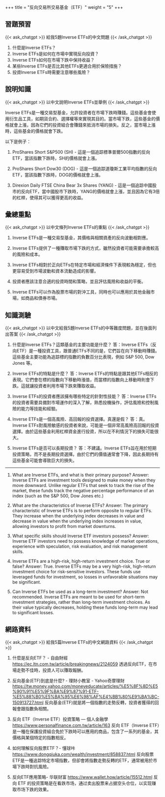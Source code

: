 +++
title = "反向交易所交易基金（ETF）"
weight = "5"
+++
## 習題預習
{{< ask_chatgpt >}}
給我5題Inverse ETFs的中文問題
{{< /ask_chatgpt >}}



1. 什麼是Inverse ETFs？ 
2. Inverse ETFs是如何在市場中實現反向投資？ 
3. Inverse ETFs如何在市場下跌中保持收益？ 
4. 某些Inverse ETFs是否比其他ETFs更適合用於保險措施？ 
5. 投資Inverse ETFs時需要注意哪些風險？   

## 說明知識
{{< ask_chatgpt >}}
以中文說明Inverse ETFs並舉例
{{< /ask_chatgpt >}}



Inverse ETFs是一種交易型基金，允許投資者在市場下跌時賺錢。這些基金會使用衍生品工具，如期貨合約、選擇權等來實現其目的。當市場下跌，這些基金的價格就會上漲，因為它們的投資組合會賺錢來抵消市場的損失。反之，當市場上漲時，這些基金的價格就會下跌。

以下是例子：

1. ProShares Short S&P500 (SH) - 這是一個追踪標準普爾500指數的反向ETF，當該指數下跌時，SH的價格就會上漲。

2. ProShares Short Dow30 (DOG) - 這是一個追踪道瓊斯工業平均指數的反向ETF，當該指數下跌時，DOG的價格就會上漲。

3. Direxion Daily FTSE China Bear 3x Shares (YANG) - 這是一個追踪中國股市的反向ETF，當中國股市下跌時，YANG的價格就會上漲，並且因為它有3倍的杠桿，使得其可以獲得更高的收益。   

## 彙總重點
{{< ask_chatgpt >}}
以中文條列Inverse ETFs的重點
{{< /ask_chatgpt >}}



1. Inverse ETFs是一種交易型基金，其價格與相關資產的反向波動相對應。

2. Inverse ETFs提供了一種賺取市場下跌的方式，雖然投資者可能需要承擔較高的風險和成本。

3. Inverse ETFs相對於正向ETFs在特定市場和經濟條件下表現較為穩定，但也更容易受到市場波動和資本流動造成的影響。

4. 投資者應該注意合適的投資時間和策略，並且評估風險和收益的平衡。

5. Inverse ETFs可以作為股票市場的對沖工具，同時也可以應用於其他金融市場，如商品和債券市場。   

## 知識測驗
{{< ask_chatgpt >}}
以中文給我5題Inverse ETFs的中等難度問題，並在後面列出答案
{{< /ask_chatgpt >}}



1. 什麼是Inverse ETFs？這類基金的主要功能是什麼？ 
答：Inverse ETFs（反向ETF）是一種投資工具，跟普通ETFs不同的是，它們旨在向下移動時賺錢。這些基金主要功能為追踪標的指數的負數百分比表現，例如 S&P 500, Dow Jones 等。
  
2. Inverse ETFs的特點是什麼？ 
答：Inverse ETFs的特點是跟其他ETFs相反的表現。它們會在標的指數向下移動時漲值，而當標的指數向上移動時則會下跌。這就讓投資者利用市場下跌來賺取收益。

3. Inverse ETFs的投資者應該擁有哪些特定的針對性技能？ 
答：Inverse ETFs的投資者需要具備對市場運作的深入了解，熟悉投機操作，評估風險和控制風險的能力等技能和經驗。

4. Inverse ETFs是一個高風險、高回報的投資選擇。真還是假？ 
答：真。Inverse ETFs對風險敏感的投資者來說，可能是一個非常高風險高回報的投資選擇。由於這些基金利用杠桿資金進行投資，所以在不利情況下的損失可能很大。

5. Inverse ETFs是否可以長期投資？ 
答：不建議。Inverse ETFs旨在用於短期投資策略，而不是長期投資選擇。由於它們的價值通常會下降，因此長期持有這些基金可能會導致巨大的損失。 

-----------------------------------------------------

1. What are Inverse ETFs, and what is their primary purpose? 
Answer: Inverse ETFs are investment tools designed to make money when they move downward. Unlike regular ETFs that seek to track the rise of the market, these funds track the negative percentage performance of an index (such as the S&P 500, Dow Jones etc.)

2. What are the characteristics of Inverse ETFs? 
Answer: The primary characteristic of Inverse ETFs is to perform opposite to regular ETFs. They increase when the underlying index decreases in value and decrease in value when the underlying index increases in value, allowing investors to profit from market downturns.

3. What specific skills should Inverse ETF investors possess? 
Answer: Inverse ETF investors need to possess knowledge of market operations, experience with speculation, risk evaluation, and risk management skills.

4. Inverse ETFs are a high-risk, high-return investment choice. True or false? 
Answer: True. Inverse ETFs may be a very high-risk, high-return investment choice for risk-sensitive investors. These funds use leveraged funds for investment, so losses in unfavorable situations may be significant.

5. Can Inverse ETFs be used as a long-term investment? 
Answer: Not recommended. Inverse ETFs are meant to be used for short-term investment strategies, rather than long-term investment choices. As their value typically decreases, holding these funds long-term may lead to significant losses.   

## 網路資料
{{< ask_chatgpt >}}
給我5篇Inverse ETFs的中文網路資料
{{< /ask_chatgpt >}}



1. 什麼是反向ETF？  - 自由財經
https://ec.ltn.com.tw/article/breakingnews/2124059
透過反向ETF，在市場走勢不佳時，投資人可以賺取報酬。

2. 反向基金(ETF)到底是什麼? - 理財小教室 - Yahoo奇摩理財
https://tw.money.yahoo.com/moneyeducate/articles/%E5%8F%8D%E5%90%91%E5%9F%BA%E9%87%91-ETF-%E5%88%B0%E5%BA%95%E6%98%AF%E4%BB%80%E9%BA%BC-150913727.html
反向基金(ETF)就是將一個指數的走勢反轉，投資者獲得的回報會跟指數負相關。

3. 反向 ETF（Inverse ETF）投資策略 — 個人金融學
https://www.personalfinance.com.tw/article/163
反向 ETF（Inverse ETF）是一種在保護投資組合免於下跌時可以應用的商品，包含了一系列的基金，其價格與某個特定的指數相反。

4. 如何理解反向股票ETF？- 懂球咔
https://www.dongqiuka.com/wealth/investment/858837.html
反向股票ETF是一種追踪特定市場指數，但卻會將指數走勢反轉的ETF，通常被用於市場下跌時對抗風險。

5. 反向ETF應用策略- 华联财富
https://www.wallet.how/article/15512.html
反向 ETF 的投资策略是在看跌市场，通过卖出股票来占据空头仓位，以实现赚取市场下跌的效果。   

